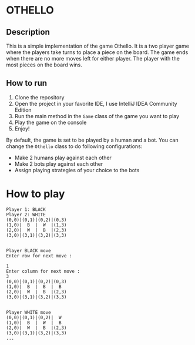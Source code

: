 # OTHELLO

## Description

This is a simple implementation of the game Othello. It is a two player game where the players take turns to place a
piece on the board. The game ends when there are no more moves left for either player. The player with the most pieces
on the board wins.

## How to run

1. Clone the repository
2. Open the project in your favorite IDE, I use IntelliJ IDEA Community Edition
3. Run the main method in the `Game` class of the game you want to play
4. Play the game on the console
5. Enjoy!

By default, the game is set to be played by a human and a bot. You can change the `Othello` class to do following
configurations:

- Make 2 humans play against each other
- Make 2 bots play against each other
- Assign playing strategies of your choice to the bots

# How to play

```
Player 1: BLACK
Player 2: WHITE
(0,0)|(0,1)|(0,2)|(0,3)
(1,0)|  B  |  W  |(1,3)
(2,0)|  W  |  B  |(2,3)
(3,0)|(3,1)|(3,2)|(3,3)


Player BLACK move
Enter row for next move :

1
Enter column for next move :
3
(0,0)|(0,1)|(0,2)|(0,3)
(1,0)|  B  |  B  |  B  
(2,0)|  W  |  B  |(2,3)
(3,0)|(3,1)|(3,2)|(3,3)


Player WHITE move
(0,0)|(0,1)|(0,2)|  W  
(1,0)|  B  |  W  |  B  
(2,0)|  W  |  B  |(2,3)
(3,0)|(3,1)|(3,2)|(3,3)
...
```